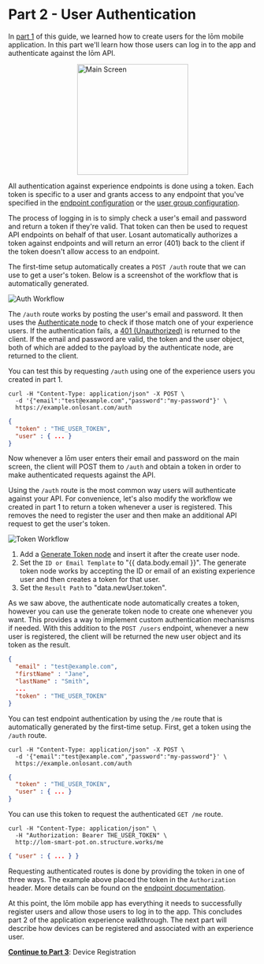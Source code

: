 # Part 2 - User Authentication

In [part 1](/experiences/walkthrough/part1/) of this guide, we learned how to create users for the lōm mobile application. In this part we'll learn how those users can log in to the app and authenticate against the lōm API.

<img style="width: 225px; margin: 0 auto; display: block;" src="/images/experiences/walkthrough/part-2/main-screen.jpg" alt="Main Screen" />

All authentication against experience endpoints is done using a token. Each token is specific to a user and grants access to any endpoint that you've specified in the [endpoint configuration](/experiences/endpoints/) or the [user group configuration](/experiences/groups/).

The process of logging in is to simply check a user's email and password and return a token if they're valid. That token can then be used to request API endpoints on behalf of that user. Losant automatically authorizes a token against endpoints and will return an error (401) back to the client if the token doesn't allow access to an endpoint.

The first-time setup automatically creates a `POST /auth` route that we can use to get a user's token. Below is a screenshot of the workflow that is automatically generated.

![Auth Workflow](/images/experiences/walkthrough/part-2/auth-workflow.png "Auth Workflow")

The `/auth` route works by posting the user's email and password. It then uses the [Authenticate node](/workflows/experience/authenticate/) to check if those match one of your experience users. If the authentication fails, a [401 (Unauthorized)](https://developer.mozilla.org/en-US/docs/Web/HTTP/Status/401) is returned to the client. If the email and password are valid, the token and the user object, both of which are added to the payload by the authenticate node, are returned to the client.

You can test this by requesting `/auth` using one of the experience users you created in part 1.

```text
curl -H "Content-Type: application/json" -X POST \
  -d '{"email":"test@example.com","password":"my-password"}' \
  https://example.onlosant.com/auth
```
```json
{ 
  "token" : "THE_USER_TOKEN",
  "user" : { ... }
}
```

Now whenever a lōm user enters their email and password on the main screen, the client will POST them to `/auth` and obtain a token in order to make authenticated requests against the API.

Using the `/auth` route is the most common way users will authenticate against your API. For convenience, let's also modify the workflow we created in part 1 to return a token whenever a user is registered. This removes the need to register the user and then make an additional API request to get the user's token.

![Token Workflow](/images/experiences/walkthrough/part-2/token-workflow.png "Token Workflow")

1. Add a [Generate Token node](/workflows/experience/generate-token/) and insert it after the create user node.
1. Set the `ID or Email Template` to "{{ data.body.email }}". The generate token node works by accepting the ID or email of an existing experience user and then creates a token for that user.
1. Set the `Result Path` to "data.newUser.token".

As we saw above, the authenticate node automatically creates a token, however you can use the generate token node to create one whenever you want. This provides a way to implement custom authentication mechanisms if needed. With this addition to the `POST /users` endpoint, whenever a new user is registered, the client will be returned the new user object and its token as the result.

```json
{
  "email" : "test@example.com",
  "firstName" : "Jane",
  "lastName" : "Smith",
  ...
  "token" : "THE_USER_TOKEN"
}
```

You can test endpoint authentication by using the `/me` route that is automatically generated by the first-time setup. First, get a token using the `/auth` route.

```text
curl -H "Content-Type: application/json" -X POST \
  -d '{"email":"test@example.com","password":"my-password"}' \
  https://example.onlosant.com/auth
```
```json
{
  "token" : "THE_USER_TOKEN",
  "user" : { ... }
}
```

You can use this token to request the authenticated `GET /me` route.

```text
curl -H "Content-Type: application/json" \
  -H "Authorization: Bearer THE_USER_TOKEN" \
  http://lom-smart-pot.on.structure.works/me
```
```json
{ "user" : { ... } }
```

Requesting authenticated routes is done by providing the token in one of three ways. The example above placed the token in the `Authorization` header. More details can be found on the [endpoint documentation](/experiences/endpoints/#passing-authorization-tokens).

At this point, the lōm mobile app has everything it needs to successfully register users and allow those users to log in to the app. This concludes part 2 of the application experience walkthrough. The next part will describe how devices can be registered and associated with an experience user.

**[Continue to Part 3](/experiences/walkthrough/part3/)**: Device Registration